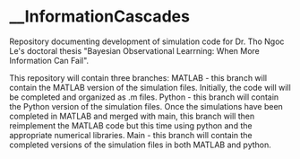 # __InformationCascades
Repository documenting development of simulation code for Dr. Tho Ngoc Le's doctoral thesis "Bayesian Observational Learrning: When More Information Can Fail".

This repository will contain three branches:
     MATLAB - this branch will contain the MATLAB version of the simulation files. Initially, the code will	 will be completed and organized as .m files.
     Python - this branch will contain the Python version of the simulation files. Once the simulations have	 been completed in MATLAB and merged with main, this branch will then reimplement the MATLAB code but
     this time using python and the appropriate numerical libraries.
     Main - this branch will contain the completed versions of the simulation files in both MATLAB and
     python.


